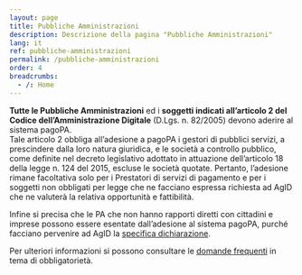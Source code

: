```yaml
---
layout: page
title: Pubbliche Amministrazioni
description: Descrizione della pagina "Pubbliche Amministrazioni"
lang: it
ref: pubbliche-amministrazioni
permalink: /pubbliche-amministrazioni
order: 4
breadcrumbs:
  - /: Home
---
```


**Tutte le Pubbliche Amministrazioni** ed i **soggetti indicati all’articolo 2 del Codice dell’Amministrazione Digitale** (D.Lgs. n. 82/2005) devono aderire al sistema pagoPA.  
Tale articolo 2 obbliga all’adesione a pagoPA i gestori di pubblici servizi, a prescindere dalla loro natura giuridica, e le società a controllo pubblico, come definite nel decreto legislativo adottato in attuazione dell’articolo 18 della legge n. 124 del 2015, escluse le società quotate. Pertanto, l’adesione rimane facoltativa solo per i Prestatori di servizi di pagamento e per i soggetti non obbligati per legge che ne facciano espressa richiesta ad AgID che ne valuterà la relativa opportunità e fattibilità.  

Infine si precisa che le PA che non hanno rapporti diretti con cittadini e imprese possono essere esentate dall’adesione al sistema pagoPA, purché facciano pervenire ad AgID la [specifica dichiarazione](https://github.com/italia/lg-pagopa-docs/blob/master/documentazione_tecnica_collegata/adesione/dichiarazione_pa_esente_pagamenti_0.doc).

Per ulteriori informazioni si possono consultare le [domande frequenti](https://docs.italia.it/italia/pagopa/pagopa-docs-faq/it/stabile/) in tema di obbligatorietà.

